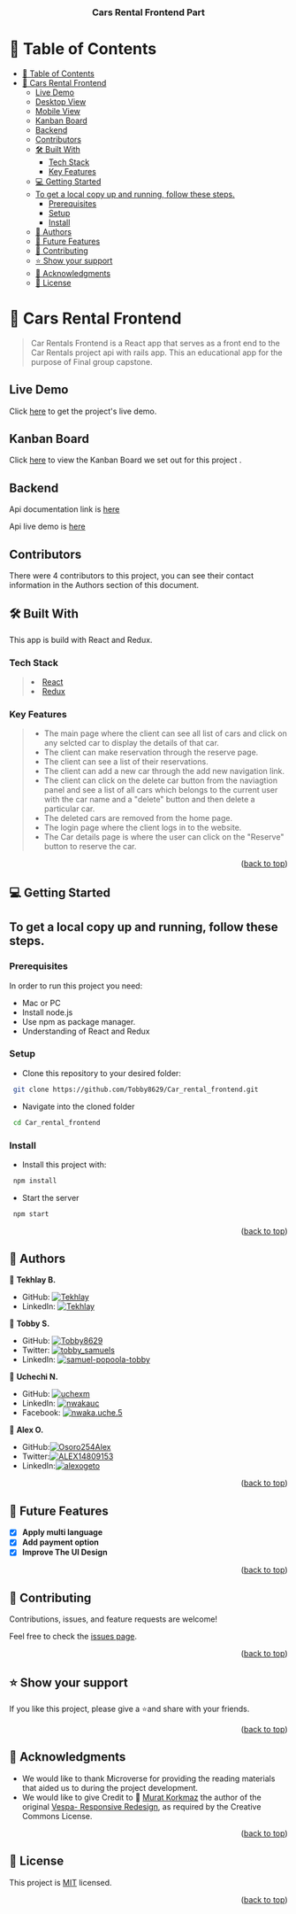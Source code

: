 <a name="readme-top"></a>

<div align="center">
  <h3><b>Cars Rental Frontend Part</b></h3>
</div>
<a name="readme-top"></a>

<!-- TABLE OF CONTENTS -->

# 📗 Table of Contents

- [📗 Table of Contents](#-table-of-contents)
- [📖 Cars Rental Frontend ](#-cars-rental-frontend-)
  - [Live Demo](#live-demo)
  - [Desktop View](#desktop-view)
  - [Mobile View](#mobile-view)
  - [Kanban Board](#kanban-board)
  - [Backend](#backend)
  - [Contributors](#contributors)
  - [🛠 Built With ](#-built-with-)
    - [Tech Stack ](#tech-stack-)
    - [Key Features ](#key-features-)
  - [💻 Getting Started ](#-getting-started-)
  - [To get a local copy up and running, follow these steps.](#to-get-a-local-copy-up-and-running-follow-these-steps)
    - [Prerequisites](#prerequisites)
    - [Setup](#setup)
    - [Install](#install)
  - [👥 Authors ](#-authors-)
  - [🔭 Future Features ](#-future-features-)
  - [🤝 Contributing ](#-contributing-)
  - [⭐️ Show your support ](#️-show-your-support-)
  - [🙏 Acknowledgments ](#-acknowledgments-)
  - [📝 License ](#-license-)

<!-- PROJECT DESCRIPTION -->

# 📖 Cars Rental Frontend <a name="about-project"></a>

> Car Rentals Frontend is a React app that serves as a front end to the Car Rentals project api with rails app. This an educational app for the purpose of Final group capstone.

## Live Demo

Click [here]() to get the project's live demo.

## Kanban Board

Click [here](https://github.com/users/Tobby8629/projects/10) to view the Kanban Board we set out for this project .

## Backend

Api documentation link is [here]()

Api live demo is [here](https://vc-vscc.onrender.com/)

## Contributors

There were 4 contributors to this project, you can see their contact information in the Authors section of this document.

## 🛠 Built With <a name="built-with"></a>

This app is build with React and Redux.

### Tech Stack <a name="tech-stack"></a>

> <li><a href="https://reactjs.org/">React</a></li>
> <li><a href="https://redux.js.org/">Redux</a></li>

### Key Features <a name="key-features"></a>

> - The main page where the client can see all list of cars and click on any selcted car to display the details of that car.
> - The client can make reservation through the reserve page.
> - The client can see a list of their reservations.
> - The client can add a new car through the add new navigation link.
> - The client can click on the delete car button from the naviagtion panel and see a list of all cars which belongs to the current user with the car name and a "delete" button and then delete a particular car.
> - The deleted cars are removed from the home page.
> - The login page where the client logs in to the website.
> - The Car details page is where the user can click on the "Reserve" button to reserve the car.

<p align="right">(<a href="#readme-top">back to top</a>)</p>

<!-- GETTING STARTED -->

## 💻 Getting Started <a name="getting-started"></a>

## To get a local copy up and running, follow these steps.

### Prerequisites

In order to run this project you need:

- Mac or PC
- Install node.js
- Use npm as package manager.
- Understanding of React and Redux

### Setup

- Clone this repository to your desired folder:

```sh
 git clone https://github.com/Tobby8629/Car_rental_frontend.git
```

- Navigate into the cloned folder

```sh
 cd Car_rental_frontend

```

### Install

- Install this project with:

```sh
 npm install
```

- Start the server

```sh
 npm start
```

<p align="right">(<a href="#readme-top">back to top</a>)</p>

<!-- AUTHORS -->

## 👥 Authors <a name="authors"></a>

👤 **Tekhlay B.**

- GitHub: [![Tekhlay](https://img.shields.io/badge/-Tekhlay-blue?logo=GitHub&logoColor=yellow&style=square)](https://github.com/Tekhlay)
- LinkedIn: [![Tekhlay](https://img.shields.io/badge/-Tekhlay-blue?logo=LinkedIn&logoColor=yellow&style=square)](https://www.linkedin.com/in/tekhlay/)

👤 **Tobby S.**

- GitHub: [![Tobby8629](https://img.shields.io/badge/-Tobby8629-blue?logo=GitHub&logoColor=yellow&style=square)](https://github.com/Tobby8629)
- Twitter: [![tobby_samuels](https://img.shields.io/badge/-tobby_samuels-blue?logo=Twitter&logoColor=yellow&style=square)](https://twitter.com/tobby_samuels)
- LinkedIn: [![samuel-popoola-tobby](https://img.shields.io/badge/-Samuelpopoolatobby-blue?logo=LinkedIn&logoColor=yellow&style=square)](https://www.linkedin.com/in/samuel-popoola-tobby)

👤 **Uchechi N.**

- GitHub: [![uchexm](https://img.shields.io/badge/-uchexm-blue?logo=GitHub&logoColor=yellow&style=square)](https://github.com/uchexm)
- LinkedIn: [![nwakauc](https://img.shields.io/badge/-nwakauc-blue?logo=LinkedIn&logoColor=yellow&style=square)](https://www.linkedin.com/in/nwakauc/)
- Facebook: [![nwaka.uche.5](https://img.shields.io/badge/-nwaka.uche.5-blue?logo=Facebook&logoColor=yellow&style=square)](https://www.facebook.com/nwaka.uche.5/)

👤 **Alex O.**

- GitHub:[![Osoro254Alex](https://img.shields.io/badge/-Osoro254Alex-blue?logo=GitHub&logoColor=yellow&style=square)](https://github.com/Osoro254Alex)
- Twitter:[![ALEX14809153](https://img.shields.io/badge/-ALEX14809153-blue?logo=Twitter&logoColor=yellow&style=square)](https://twitter.com/ALEX14809153)
- LinkedIn:[![alexogeto](https://img.shields.io/badge/-alexogeto-blue?logo=LinkedIn&logoColor=yellow&style=square)](https://www.linkedin.com/in/alexogeto/)

<p align="right">(<a href="#readme-top">back to top</a>)</p>

<!-- FUTURE FEATURES -->

## 🔭 Future Features <a name="future-features"></a>

- [x] **Apply multi language**
- [x] **Add payment option**
- [x] **Improve The UI Design**

<p align="right">(<a href="#readme-top">back to top</a>)</p>

<!-- CONTRIBUTING -->

## 🤝 Contributing <a name="contributing"></a>

Contributions, issues, and feature requests are welcome!

Feel free to check the [issues page](https://github.com/Tobby8629/Car_rental_frontend/issues).

<p align="right">(<a href="#readme-top">back to top</a>)</p>

<!-- SUPPORT -->

## ⭐️ Show your support <a name="support"></a>

If you like this project, please give a ⭐️and share with your friends.

<p align="right">(<a href="#readme-top">back to top</a>)</p>

<!-- ACKNOWLEDGEMENTS -->

## 🙏 Acknowledgments <a name="acknowledgements"></a>

- We would like to thank Microverse for providing the reading materials that aided us to during the project development.
- We would like to give Credit to 🙏 [Murat Korkmaz](https://www.behance.net/muratk) the author of the original [Vespa- Responsive Redesign](https://www.behance.net/gallery/26425031/Vespa-Responsive-Redesign), as required by the Creative Commons License.

<p align="right">(<a href="#readme-top">back to top</a>)</p>

<!-- LICENSE -->

## 📝 License <a name="license"></a>

This project is [MIT](https://github.com/Tobby8629/Car_rental_frontend/blob/development/LICENSE) licensed.

<p align="right">(<a href="#readme-top">back to top</a>)</p>
